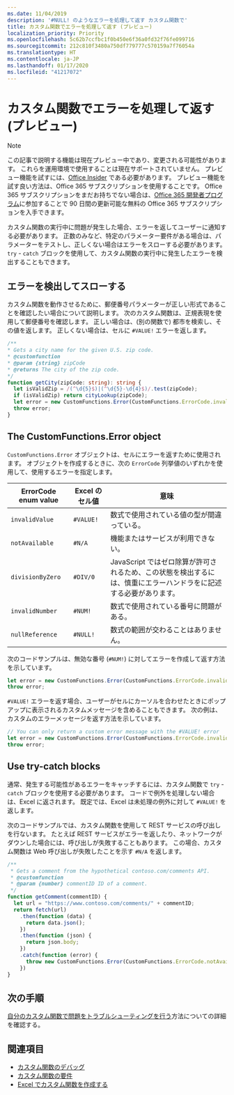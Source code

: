 ```yaml
---
ms.date: 11/04/2019
description: '#NULL! のようなエラーを処理して返す カスタム関数で'
title: カスタム関数でエラーを処理して返す (プレビュー)
localization_priority: Priority
ms.openlocfilehash: 5c62b7ccfbc1f0b450e6f36a0fd32f76fe099716
ms.sourcegitcommit: 212c810f3480a750df779777c570159a7f76054a
ms.translationtype: HT
ms.contentlocale: ja-JP
ms.lasthandoff: 01/17/2020
ms.locfileid: "41217072"
---
```

# <a name="handle-and-return-errors-from-your-custom-function-preview"></a>カスタム関数でエラーを処理して返す (プレビュー)

> [!NOTE]
> この記事で説明する機能は現在プレビュー中であり、変更される可能性があります。 これらを運用環境で使用することは現在サポートされていません。 プレビュー機能を試すには、[Office Insider](https://insider.office.com/join) である必要があります。  プレビュー機能を試す良い方法は、Office 365 サブスクリプションを使用することです。 Office 365 サブスクリプションをまだお持ちでない場合は、[Office 365 開発者プログラム](https://developer.microsoft.com/office/dev-program)に参加することで 90 日間の更新可能な無料の Office 365 サブスクリプションを入手できます。

カスタム関数の実行中に問題が発生した場合、エラーを返してユーザーに通知する必要があります。 正数のみなど、特定のパラメーター要件がある場合は、パラメーターをテストし、正しくない場合はエラーをスローする必要があります。 `try` - `catch` ブロックを使用して、カスタム関数の実行中に発生したエラーを検出することもできます。

## <a name="detect-and-throw-an-error"></a>エラーを検出してスローする

カスタム関数を動作させるために、郵便番号パラメーターが正しい形式であることを確認したい場合について説明します。 次のカスタム関数は、正規表現を使用して郵便番号を確認します。 正しい場合は、(別の関数で) 都市を検索し、その値を返します。 正しくない場合は、セルに `#VALUE!` エラーを返します。

```typescript
/**
* Gets a city name for the given U.S. zip code.
* @customfunction
* @param {string} zipCode
* @returns The city of the zip code.
*/
function getCity(zipCode: string): string {
  let isValidZip = /(^\d{5}$)|(^\d{5}-\d{4}$)/.test(zipCode);
  if (isValidZip) return cityLookup(zipCode);
  let error = new CustomFunctions.Error(CustomFunctions.ErrorCode.invalidValue, "Please provide a valid U.S. zip code.");
  throw error;
}
```

## <a name="the-customfunctionserror-object"></a>The CustomFunctions.Error object

`CustomFunctions.Error` オブジェクトは、セルにエラーを返すために使用されます。 オブジェクトを作成するときに、次の `ErrorCode` 列挙値のいずれかを使用して、使用するエラーを指定します。


|ErrorCode enum value  |Excel のセル値  |意味  |
|---------------|---------|---------|
|`invalidValue`   | `#VALUE!` | 数式で使用されている値の型が間違っている。 |
|`notAvailable`   | `#N/A`    | 機能またはサービスが利用できない。 |
|`divisionByZero` | `#DIV/0`  | JavaScript ではゼロ除算が許可されるため、この状態を検出するには、慎重にエラーハンドラをに記述する必要があります。 |
|`invalidNumber`  | `#NUM!`   | 数式で使用されている番号に問題がある。 |
|`nullReference`  | `#NULL!`  | 数式の範囲が交わることはありません。 |

次のコードサンプルは、無効な番号 (`#NUM!`) に対してエラーを作成して返す方法を示しています。

```typescript
let error = new CustomFunctions.Error(CustomFunctions.ErrorCode.invalidNumber);
throw error;
```

`#VALUE!` エラーを返す場合、ユーザーがセルにカーソルを合わせたときにポップアップに表示されるカスタムメッセージを含めることもできます。 次の例は、カスタムのエラーメッセージを返す方法を示しています。

```typescript
// You can only return a custom error message with the #VALUE! error
let error = new CustomFunctions.Error(CustomFunctions.ErrorCode.invalidValue, “The parameter can only contain lowercase characters.”);
throw error;
```

## <a name="use-try-catch-blocks"></a>Use try-catch blocks

通常、発生する可能性があるエラーをキャッチするには、カスタム関数で `try` - `catch` ブロックを使用する必要があります。 コードで例外を処理しない場合は、Excel に返されます。 既定では、Excel は未処理の例外に対して `#VALUE!` を返します。

次のコードサンプルでは、カスタム関数を使用して REST サービスの呼び出しを行ないます。 たとえば REST サービスがエラーを返したり、ネットワークがダウンした場合には、呼び出しが失敗することもあります。 この場合、カスタム関数は Web 呼び出しが失敗したことを示す `#N/A` を返します。


```typescript
/**
 * Gets a comment from the hypothetical contoso.com/comments API.
 * @customfunction
 * @param {number} commentID ID of a comment.
 */
function getComment(commentID) {
  let url = "https://www.contoso.com/comments/" + commentID;
  return fetch(url)
    .then(function (data) {
      return data.json();
    })
    .then(function (json) {
      return json.body;
    })
    .catch(function (error) {
      throw new CustomFunctions.Error(CustomFunctions.ErrorCode.notAvailable);
    })
}
```

## <a name="next-steps"></a>次の手順

[自分のカスタム関数で問題をトラブルシューティングを行う](custom-functions-troubleshooting.md)方法についての詳細を確認する。

## <a name="see-also"></a>関連項目

* [カスタム関数のデバッグ](custom-functions-debugging.md)
* [カスタム関数の要件](custom-functions-requirement-sets.md)
* [Excel でカスタム関数を作成する](custom-functions-overview.md)
